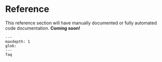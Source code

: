 # Reference

This reference section will have manually documented or fully
automated code documentation. **Coming soon!**

```{toctree}
---
maxdepth: 1
glob:
---
faq
